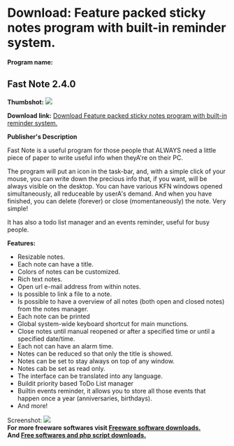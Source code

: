# Download: Feature packed sticky notes program with built-in reminder system.

**Program name:**

##  Fast Note 2.4.0

  
**Thumbshot:** ![](http://www.freewarefiles.com/screenshot/fastnote24_md.gif)   
  
**Download link:** [Download Feature packed sticky notes program with built-in reminder system.](http://freesoftwares.boysofts.com/Fast-Note_program_18903.html)  
  


**Publisher's Description**  
  


Fast Note is a useful program for those people that ALWAYS need a little piece of paper to write useful info when theyA're on their PC. 

The program will put an icon in the task-bar, and, with a simple click of your mouse, you can write down the precious info that, if you want, will be always visible on the desktop. You can have various KFN windows opened simultaneously, all reduceable by userA's demand. And when you have finished, you can delete (forever) or close (momentaneously) the note. Very simple!

It has also a todo list manager and an events reminder, useful for busy people.

**Features:**

  * Resizable notes. 
  * Each note can have a title. 
  * Colors of notes can be customized. 
  * Rich text notes. 
  * Open url e-mail address from within notes. 
  * Is possible to link a file to a note. 
  * Is possible to have a overview of all notes (both open and closed notes) from the notes manager. 
  * Each note can be printed 
  * Global system-wide keyboard shortcut for main munctions. 
  * Close notes until manual reopened or after a specified time or until a specified date/time. 
  * Each not can have an alarm time. 
  * Notes can be reduced so that only the title is showed. 
  * Notes can be set to stay always on top of any window. 
  * Notes cab be set as read only. 
  * The interface can be translated into any language. 
  * Buildit priority based ToDo List manager 
  * Builtin events reminder, it allows you to store all those events that happen once a year (anniversaries, birthdays). 
  * And more! 

  
  
Screenshot: ![](http://www.freewarefiles.com/screenshot/fastnote24.gif)   
**For more freeware softwares visit [Freeware software downloads.](http://freesoftwares.boysofts.com/)**   
**And [Free softwares and php script downloads.](http://www.boysofts.com/)**
